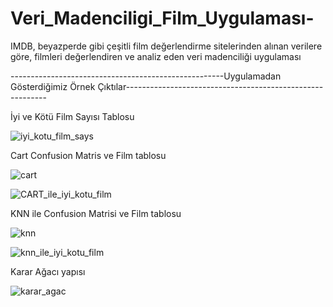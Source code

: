 # Veri_Madenciligi_Film_Uygulaması-
IMDB, beyazperde gibi çeşitli film değerlendirme sitelerinden alınan verilere göre, filmleri değerlendiren ve analiz eden veri madenciliği uygulaması   

-----------------------------------------------------Uygulamadan Gösterdiğimiz Örnek Çıktılar----------------------------------------------------------

İyi ve Kötü Film Sayısı Tablosu

![iyi_kotu_film_says](https://github.com/computerengineer44/Veri_Madenciligi_Film_Uygulamasi-/assets/75737540/12065221-463d-44b0-85e4-15c5d4dcf79b)

Cart Confusion Matris ve Film tablosu 

![cart](https://github.com/computerengineer44/Veri_Madenciligi_Film_Uygulamasi-/assets/75737540/7e0202e5-e181-44e8-ae06-f79aa9748da7)

![CART_ile_iyi_kotu_film](https://github.com/computerengineer44/Veri_Madenciligi_Film_Uygulamasi-/assets/75737540/95a34e40-0658-41cf-a280-4fcc345f5736)

KNN ile Confusion Matrisi ve Film tablosu

![knn](https://github.com/computerengineer44/Veri_Madenciligi_Film_Uygulamasi-/assets/75737540/c8e967ee-a642-417c-b08d-9b7caf8e927f)

![knn_ile_iyi_kotu_film](https://github.com/computerengineer44/Veri_Madenciligi_Film_Uygulamasi-/assets/75737540/fd8e1e2a-850b-468b-b19e-6de5f9693eac)

Karar Ağacı yapısı

![karar_agac](https://github.com/computerengineer44/Veri_Madenciligi_Film_Uygulamasi-/assets/75737540/2f28c98d-e753-435d-858d-bc797b48ee91)


